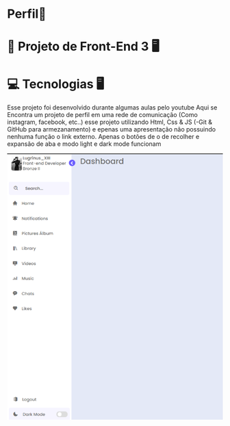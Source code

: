 # Perfil🎻

🧠 Projeto de Front-End 3 🖥️
============================
💻 Tecnologias 🖥️
==================
Esse projeto foi desenvolvido durante algumas aulas pelo youtube
Aqui se Encontra um projeto de perfil em uma rede de comunicação (Como instagram, facebook, etc..) esse projeto utilizando Html, Css & JS (-Git & GitHub para armezanamento) e epenas uma apresentação não possuindo nenhuma função o link externo.
Apenas o botões  de o de recolher e expansão de aba e modo light e dark mode funcionam

![Capa do Projeto Perfil](./assets/capadoprojeto.png)
